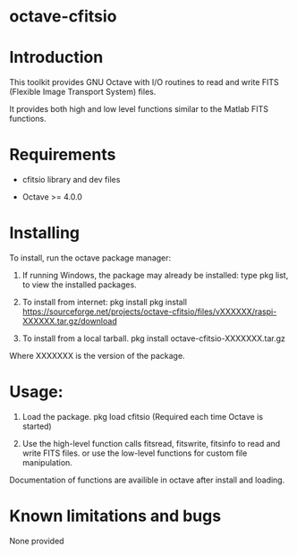 # octave-cfitsio

Introduction
============

This toolkit provides GNU Octave with I/O routines to read and write
FITS (Flexible Image Transport System) files.

It provides both high and low level functions similar to the Matlab FITS
functions.

Requirements
============

* cfitsio library and dev files

* Octave >= 4.0.0

Installing
==========

To install, run the octave package manager:

1. If running Windows, the package may already be installed:
   type pkg list, to view the installed packages.

2. To install from internet:
   pkg install pkg install https://sourceforge.net/projects/octave-cfitsio/files/vXXXXXX/raspi-XXXXXX.tar.gz/download

3. To install from a local tarball.
   pkg install octave-cfitsio-XXXXXXX.tar.gz

Where XXXXXXX is the version of the package.

Usage:
======

1. Load the package.
   pkg load cfitsio
   (Required each time Octave is started)

2. Use the high-level function calls fitsread, fitswrite, fitsinfo to read and write FITS files.
   or use the low-level functions for custom file manipulation.

Documentation of functions are availible in octave after install and loading.

Known limitations and bugs
==========================

None provided
